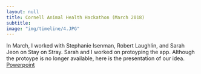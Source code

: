 ```yaml
---
layout: null
title: Cornell Animal Health Hackathon (March 2018)
subtitle:
image: "img/timeline/4.JPG"
---
```

In March, I worked with Stephanie Isenman, Robert Laughlin, and Sarah Jeon on Stay on Stray. Sarah and I worked on protoyping the app. Although the protoype is no longer available, here is the presentation of our idea.<br/>
[Powerpoint](img/timeline/Stay-on-Stray.pptx)